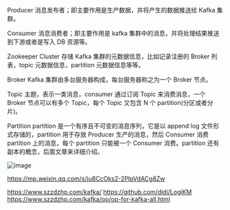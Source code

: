 Producer
消息发布者；即主要作用是生产数据，并将产生的数据推送给 Kafka 集群。

Consumer
消息消费者；即主要作用是 kafka 集群中的消息，并将处理结果推送到下游或者是写入 DB 资源等。

Zookeeper Cluster
存储 Kafka 集群的元数据信息，比如记录注册的 Broker 列表，topic 元数据信息，partition 元数据信息等等。

Broker
Kafka 集群由多台服务器构成，每台服务器称之为一个 Broker 节点。

Topic
主题，表示一类消息，consumer 通过订阅 Topic 来消费消息，一个 Broker 节点可以有多个 Topic，每个 Topic 又包含 N 个 partition(分区或者分片)。

Partition
partition 是一个有序且不可变的消息序列，它是以 append log 文件形式存储的，partition 用于存放 Producer 生产的消息，然后 Consumer 消费 partition 上的消息，每个 partition 只能被一个 Consumer 消费。partition 还有副本的概念，后面文章来详细介绍。



![image](https://github.com/Lincoln-dac/kube-linux/blob/master/pic/clipboard.png)


https://mp.weixin.qq.com/s/ju8CcOks2-2PlpVdACg8Zw

https://www.szzdzhp.com/kafka/
https://github.com/didi/LogiKM
https://www.szzdzhp.com/kafka/op/op-for-kafka-all.html
